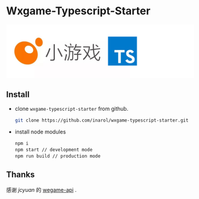 # Wxgame-Typescript-Starter

![](./logo.jpg)

## Install

- clone `wxgame-typescript-starter` from github.
  ```bash
  git clone https://github.com/inarol/wxgame-typescript-starter.git
  ```
- install node modules
  ```bash
  npm i
  npm start // development mode
  npm run build // production mode
  ```
## Thanks
感谢 *jcyuan* 的 [wegame-api](https://github.com/jcyuan/wegame-api.git) .